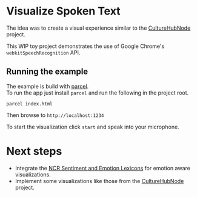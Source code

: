 # Visualize Spoken Text

The idea was to create a visual experience similar to the [CultureHubNode](https://github.com/mncmncmnc/CultureHubNode)
project.

This WIP toy project demonstrates the use of Google Chrome's `webkitSpeechRecognition` API.

## Running the example

The example is build with [parcel](https://github.com/parcel-bundler/parcel).  
To run the app just install `parcel` and run the following in the project root.

```
parcel index.html
```

Then browse to `http://localhost:1234`

To start the visualization click `start` and speak into your microphone.

# Next steps

- Integrate the [NCR Sentiment and Emotion Lexicons](http://sentiment.nrc.ca/lexicons-for-research/) for emotion aware visualizations.
- Implement some visualizations like those from the [CultureHubNode](https://github.com/mncmncmnc/CultureHubNode) project.